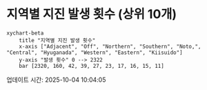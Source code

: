 # 지역별 지진 발생 횟수 (상위 10개)

```mermaid
xychart-beta
    title "지역별 지진 발생 횟수"
    x-axis ["Adjacent", "Off", "Northern", "Southern", "Noto,", "Central", "Hyuganada", "Western", "Eastern", "Kiisuido"]
    y-axis "발생 횟수" 0 --> 2322
    bar [2320, 160, 42, 39, 27, 23, 17, 16, 15, 11]
```

업데이트 시간: 2025-10-04 10:04:05
